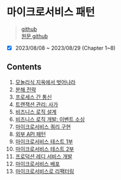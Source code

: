 # 마이크로서비스 패턴

> [github](https://github.com/gilbutITbook/007035)  
> [원문 github](https://github.com/microservices-patterns/ftgo-application)

- [x] 2023/08/08 ~ 2023/08/29 (Chapter 1~8)

## Contents

1. [모놀리식 지옥에서 벗어나라](chapter01.md)
2. [분해 전략](chapter02.md)
3. [프로세스 간 통신](chapter03.md)
4. [트랜잭션 관리: 사가](chapter04.md)
5. [비즈니스 로직 설계](chapter05.md)
6. [비즈니스 로직 개발: 이벤트 소싱](chapter06.md)
7. [마이크로서비스 쿼리 구현](chapter07.md)
8. [외부 API 패턴](chapter08.md)
9. [마이크로서비스 테스트 1부](chapter09.md)
10. [마이크로서비스 테스트 2부](chapter10.md)
11. [프로덕션 레디 서비스 개발](chapter11.md)
12. [마이크로서비스 배포](chapter12.md)
13. [마이크로서비스로 리팩터링](chapter13.md)
